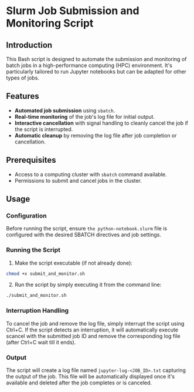 # Slurm Job Submission and Monitoring Script

## Introduction

This Bash script is designed to automate the submission and monitoring of batch jobs in a high-performance computing (HPC) environment. 
It's particularly tailored to run Jupyter notebooks but can be adapted for other types of jobs.

## Features

- **Automated job submission** using `sbatch`.
- **Real-time monitoring** of the job's log file for initial output.
- **Interactive cancellation** with signal handling to cleanly cancel the job if the script is interrupted.
- **Automatic cleanup** by removing the log file after job completion or cancellation.

## Prerequisites

- Access to a computing cluster with `sbatch` command available.
- Permissions to submit and cancel jobs in the cluster.

## Usage

### Configuration
Before running the script, ensure `the python-notebook.slurm` file is configured with the desired SBATCH directives and job settings.

### Running the Script

1. Make the script executable (if not already done):
```bash
chmod +x submit_and_monitor.sh
```

2. Run the script by simply executing it from the command line:
```bash
./submit_and_monitor.sh
```

### Interruption Handling
To cancel the job and remove the log file, simply interrupt the script using Ctrl+C.
If the script detects an interruption, it will automatically execute scancel with the submitted job ID and remove the corresponding log file (after Ctrl+C wait till it ends).

### Output
The script will create a log file named `jupyter-log-<JOB_ID>.txt` capturing the output of the job. 
This file will be automatically displayed once it's available and deleted after the job completes or is canceled.
